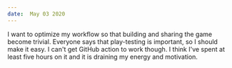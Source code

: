 ```yaml
---
date:  May 03 2020
---
```

I want to optimize my workflow so that building and sharing the game become trivial. Everyone says that play-testing is important, so I should make it easy. I can't get GitHub action to work though. I think I've spent at least five hours on it and it is draining my energy and motivation.